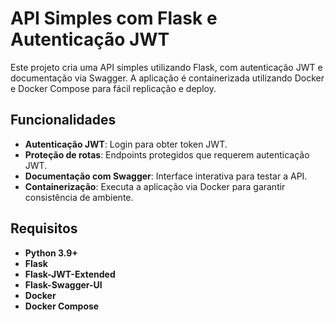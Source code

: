 # API Simples com Flask e Autenticação JWT

Este projeto cria uma API simples utilizando Flask, com autenticação JWT e documentação via Swagger. A aplicação é containerizada utilizando Docker e Docker Compose para fácil replicação e deploy.

## Funcionalidades

- **Autenticação JWT**: Login para obter token JWT.
- **Proteção de rotas**: Endpoints protegidos que requerem autenticação JWT.
- **Documentação com Swagger**: Interface interativa para testar a API.
- **Containerização**: Executa a aplicação via Docker para garantir consistência de ambiente.

## Requisitos

- **Python 3.9+**
- **Flask**
- **Flask-JWT-Extended**
- **Flask-Swagger-UI**
- **Docker**
- **Docker Compose**


